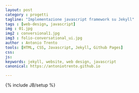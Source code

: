 ```yaml
---
layout: post
category : progetti
tagline: "Implementazione javascript framework su Jekyll"
tags : [web-design, javascript]
img : 01.jpg
img2 : conversional1.jpg
img3 : folio-conversational_ui.jpg
author : Antonio Trento
tools: [HTML, CSS, Javascript, Jekyll, Github Pages]
css: 
js: 
keywords: jekyll, website, web design, javascript
canonical: https://antoniotrento.github.io

---
```

{% include JB/setup %}
<!--more-->

